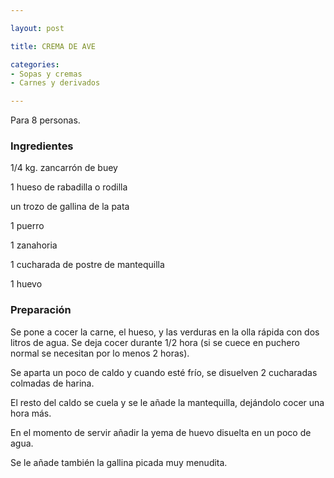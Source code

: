 ```yaml
---

layout: post

title: CREMA DE AVE

categories:
- Sopas y cremas
- Carnes y derivados

---
```


Para 8 personas.

<h3>Ingredientes</h3>

1/4 kg. zancarrón de buey

1 hueso de rabadilla o rodilla

un trozo de gallina de la pata

1 puerro

1 zanahoria

1 cucharada de postre de mantequilla

1 huevo

<h3>Preparación</h3>

Se pone a cocer la carne, el hueso, y las verduras en la olla rápida con dos litros de agua. Se deja cocer durante 1/2 hora (si se cuece en puchero normal se necesitan por lo menos 2 horas).

Se aparta un poco de caldo y cuando esté frío, se disuelven 2 cucharadas colmadas de harina.

El resto del caldo se cuela y se le añade la mantequilla, dejándolo cocer una hora más.

En el momento de servir añadir la yema de huevo disuelta en un poco de agua.

Se le añade también la gallina picada muy menudita.

